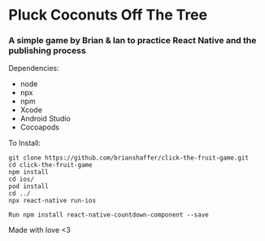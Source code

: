 # Pluck Coconuts Off The Tree 
### A simple game by Brian & Ian to practice React Native and the publishing process


Dependencies:
- node
- npx
- npm
- Xcode
- Android Studio
- Cocoapods


To Install:
```
git clone https://github.com/brianshaffer/click-the-fruit-game.git
cd click-the-fruit-game
npm install
cd ios/
pod install
cd ../
npx react-native run-ios

Run npm install react-native-countdown-component --save  
```

Made with love <3
